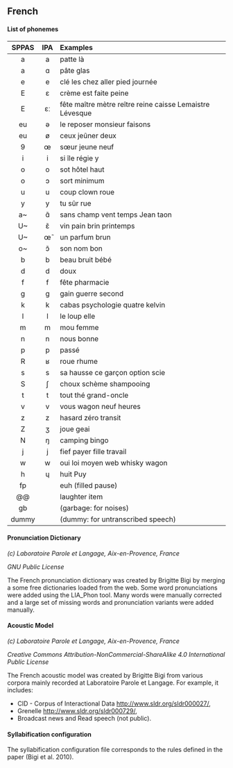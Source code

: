 ## French

#### List of phonemes

| SPPAS |   IPA   | Examples             |
|:-----:|:-------:|:---------------------|
|  a    |    a    |  patte  là           |
|  a    |    ɑ    |  pâte  glas          |
|  e    |    e    |  clé  les  chez  aller  pied  journée  |
|  E    |    ɛ    |  crème  est  faite  peine  |
|  E    |    ɛː   |  fête  maître  mètre  reître  reine  caisse  Lemaistre  Lévesque  |
| eu    |    ə    |  le  reposer  monsieur  faisons    |
| eu    |    ø    |  ceux  jeûner deux   |
|  9    |    œ    |  sœur  jeune  neuf   |
|  i    |    i    |  si  île  régie  y   |
|  o    |    o    |  sot  hôtel  haut    |
|  o    |    ɔ    |  sort  minimum       |
|  u    |    u    |  coup  clown  roue   |
|  y    |    y    |  tu  sûr  rue        |
| a~    |    ɑ̃    |  sans  champ  vent  temps  Jean  taon |
| U~    |    ɛ̃    |  vin pain brin printemps |
| U~    |    œ̃    |  un  parfum  brun    |
| o~    |    ɔ̃    |  son  nom bon        |
|  b    |    b    |  beau bruit bébé     |
|  d    |    d    |  doux                |
|  f    |    f    |  fête   pharmacie    |
|  g    |    ɡ    |  gain guerre  second |
|  k    |    k    |  cabas  psychologie  quatre  kelvin     |
|  l    |    l    |  le loup elle        |
|  m    |    m    |  mou  femme          |
|  n    |    n    |  nous  bonne         |
|  p    |    p    |  passé               |
|  R    |    ʁ    |  roue  rhume         |
|  s    |    s    |  sa  hausse  ce  garçon  option  scie  |
|  S    |    ʃ    |  choux  schème  shampooing   |
|  t    |    t    |  tout  thé  grand-oncle      |
|  v    |    v    |  vous  wagon  neuf heures      |
|  z    |    z    |  hasard  zéro  transit     |
|  Z    |    ʒ    |  joue  geai      |
|  N    |    ŋ    |  camping  bingo      |
|  j    |    j    |  fief  payer  fille  travail     |
|  w    |    w    |  oui  loi  moyen  web  whisky  wagon  |
|  h    |    ɥ    |  huit  Puy         |
| fp    |         | euh (filled pause)   |
| @@    |         | laughter item        |
| gb    |         | (garbage: for noises) |
| dummy |         | (dummy: for untranscribed speech) |


#### Pronunciation Dictionary


*(c) Laboratoire Parole et Langage, Aix-en-Provence, France*

*GNU Public License*

The French pronunciation dictionary was created by Brigitte Bigi by merging a
some free dictionaries loaded from the web. Some word pronunciations were
added using the LIA_Phon tool. Many words were manually corrected and a large
set of missing words and pronunciation variants were added manually.


#### Acoustic Model

*(c) Laboratoire Parole et Langage, Aix-en-Provence, France*

*Creative Commons Attribution-NonCommercial-ShareAlike 4.0 International Public License*

The French acoustic model was created by Brigitte Bigi from various corpora
mainly recorded at Laboratoire Parole et Langage. For example, it includes:

- CID - Corpus of Interactional Data <http://www.sldr.org/sldr000027/>,
- Grenelle <http://www.sldr.org/sldr000729/>,
- Broadcast news and Read speech (not public).


#### Syllabification configuration

The syllabification configuration file corresponds to the rules defined
in the paper (Bigi et al. 2010).

